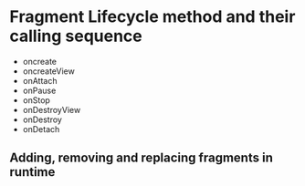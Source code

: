 # Fragment Lifecycle method and their calling sequence
 * oncreate
 * oncreateView
 * onAttach
 * onPause
 * onStop
 * onDestroyView
 * onDestroy
 * onDetach
## Adding, removing and replacing fragments in runtime

